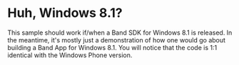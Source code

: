 ﻿# Huh, Windows 8.1?
This sample should work if/when a Band SDK for Windows 8.1 is released. In the meantime, it's mostly just a demonstration of how one would go about building a Band App for Windows 8.1. You will notice that the code is 1:1 identical with the Windows Phone version.
